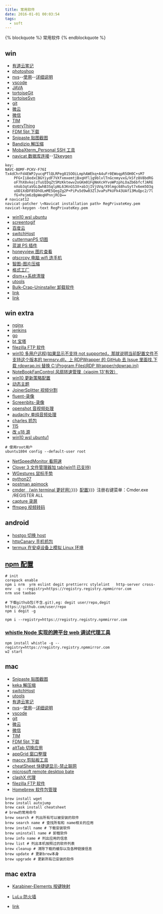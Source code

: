```yaml
---
title: 常用软件
date: 2016-01-01 00:03:54
tags:
  - soft
---
```


{% blockquote %} 常用软件 {% endblockquote %}

<!--more-->

## win

- [有道云笔记](http://note.youdao.com/)
- [photoshop](https://www.adobe.com/cn/downloads.html?promoid=RL89NGY7&mv=other)
- [nvs](https://github.com/jasongin/nvs/tags)--[使用](/myBlog/2021/07/03/%E7%8E%AF%E5%A2%83%E9%85%8D%E7%BD%AE/node/)--[详细说明](https://zhuanlan.zhihu.com/p/369367869)
- [vscode](https://code.visualstudio.com/)
- [JAVA](https://www.java.com/zh_CN/download/)
- [tortoiseGit](https://tortoisegit.org/)
- [tortoiseSvn](https://tortoisesvn.net/)
- [git](https://git-scm.com/downloads)
- [微云](https://www.weiyun.com/download.html)
- [微信](https://pc.weixin.qq.com/)
- [TIM](https://office.qq.com/download.html)
- [everyThing](http://www.voidtools.com/downloads/)
- [FDM 5bt 下载](http://www.freedownloadmanager.org/landing5.htm)
- [Snipaste 贴图截图](https://zh.snipaste.com/)
- [Bandizip 解压缩](https://cn.bandisoft.com/bandizip/)
- [MobaXterm_Personal SSH 工具](https://mobaxterm.mobatek.net/download.html)
- [navicat 数据库连接](https://www.navicat.com.cn/download/direct-download?product=navicat_premium_cs_x64.exe&location=1)--[12keygen](https://github.com/JohnHubcr/navicat-keygen)

```shell
key:
NAVC-BDMF-PCKV-F76I  Tx4dChrFd4EWPJyucqPTlQLRPeg815OOiLmphAWEkq+A4uFr0EWoqpR5OH0C+sM7
    PFG+Ii8edxCBGYiydF7VXfxmxemtjBxqHfl1g9blvlTnGcnmyvxG/kSfz8V8bdRG
    oF7hX8vkojzTuUIDqZt5MzKktewv2oGKm01FgNmXcHYvoWPzphLOaZb6bfcfJARE
    nXob3qtaVGLQwhB3SqlpNL63KnGS3X+ab3jIVjUVq/X9lmgc68huSyt7x6em5O3q
    uOD1XdDF85DhOLmME5QegZg2P+PiPu5d9w03Zl3vaPsPkUFk43UAf13MuQpc2/7l
    fG+Pejm6zBpWeqHPnnjRCQ==
# navicat12
navicat-patcher \<Navicat installation path> RegPrivateKey.pem
navicat-keygen -text RegPrivateKey.pem
```

- [win10 wsl ubuntu](https://zhuanlan.zhihu.com/p/48169950)
- [screentogif](https://www.screentogif.com/downloads.html?l=zh_cn)
- [百度云](https://pan.baidu.com/download)
- [switchHost](https://github.com/oldj/SwitchHosts/releases)
- [cuttermanPS 切图](https://www.cutterman.cn/zh/cutterman)
- [蓝湖 PS 插件](https://lanhuapp.com/ps?comeFrom=%E9%A1%B9%E7%9B%AE%E5%88%97%E8%A1%A8_%E5%8F%B3%E4%B8%8A)
- [honeyview 图片查看](https://www.bandisoft.com/honeyview/)
- [qtscrcpy 电脑 wifi 连手机](https://github.com/barry-ran/QtScrcpy/releases)
- [智图-图片压缩](https://zhitu.isux.us/)
- [格式工厂](http://www.pcfreetime.com/formatfactory/CN/download.html)
- [dism++系统清理](https://github.com/Chuyu-Team/Dism-Multi-language/releases)
- [utools](https://u.tools/)
- [Bulk-Crap-Uninstaller 卸载软件](https://github.com/Klocman/Bulk-Crap-Uninstaller)
- [link](http://note.youdao.com/)
- [link](http://note.youdao.com/)

## win extra

- [nginx](https://nginx.org/en/download.html)
- [jenkins](https://jenkins.io/)
- [go](https://golang.org/dl/)
- [bt 宝塔](https://www.bt.cn/)
- [filezilla FTP 软件](https://filezilla-project.org/)
- [win10 多用户远程(如果显示不支持 not supported，那就说明当前配置文件不支持这个版本的 termsrv.dll，上 RDPWrapper 的 GitHub 去 Issue 里面找,下载 rdpwrap.ini 替换 C:\Program Files\RDP Wrapper/rdpwrap.ini)](https://github.com/stascorp/rdpwrap)
- [NoteBookFanControl 风扇转速管理（xiaoim 13'有效）](https://github.com/hirschmann/nbfc/releases)
- [win10 更新策略配置](https://blog.csdn.net/u012318074/article/details/72026670)
- [动态主题](https://apps.microsoft.com/store/detail/%E5%8A%A8%E6%80%81%E4%B8%BB%E9%A2%98/9NBLGGH1ZBKW?hl=zh-cn)
- [JoinerSplitter 视频分割](https://github.com/Rambalac/JoinerSplitter)
- [fluent-录像](https://apps.microsoft.com/store/detail/fluent-screen-recorder/9MWV79XLFQH7)
- [Screenbits-录像](https://apps.microsoft.com/store/detail/screenbits-screen-recorder/9P65DCKJFTJ3?hl=zh-cn)
- [openshot 音视频处理](https://www.openshot.org/)
- [audacity 单纯音频处理](https://www.audacityteam.org/)
- [charles 抓包](https://www.charlesproxy.com/)
- [115](http://anxia.com/w/dnb115)
- [改 u18 源](https://juejin.im/post/5d5f93156fb9a06b093622a9)
- [win10 wsl ubuntu1](https://zhuanlan.zhihu.com/p/34950508)

```shell
# 使用root用户
ubuntu1804 config --default-user root
```

- [NetSpeedMonitor 看网速](https://github.com/hanyizhao/NetSpeedMonitor)
- [Clover 3 文件管理器加 tab(win11 已支持)](http://cn.ejie.me/)
- [WGestures 鼠标手势](http://www.yingdev.com/projects/wgestures)
- [python27](https://www.python.org/download/releases/2.7/)
- [postman apimock](https://www.getpostman.com/)
- [cmder （win terminal 更好用）](http://cmder.net/)》》》[配置](http://www.jianshu.com/p/7a706c0a3411)》》》注册右键菜单：Cmder.exe /REGISTER ALL
- [capture 录屏](https://github.com/MathewSachin/Captura/releases)
- [ffmpeg 视频转码](https://github.com/BtbN/FFmpeg-Builds/releases)

## android

- [hostgo 切换 host](https://play.google.com/store/apps/details?id=dns.hosts.server.change&hl=zh&gl=US)
- [httpCanary 手机抓包](https://play.google.com/store/apps/details?id=com.guoshi.httpcanary&hl=zh&gl=US)
- [termux 在安卓设备上模拟 Linux 环境](https://termux.com/)

## [npm 配置](/myBlog/2022/04/14/环境配置/node/)

```shell
# init
corepack enable
npm i nrm  yrm eslint degit prettierrc stylelint   http-server cross-env  -g --registry=https://registry.registry.npmmirror.com
nrm use taobao

# 下载github包(不含.git),eg: degit user/repo,degit https://github.com/user/repo
npm i degit -g

npm i --registry=https://registry.registry.npmmirror.com
```

### [whistle Node 实现的跨平台 web 调试代理工具](https://wproxy.org/whistle/)

```shell
npm install whistle -g --registry=https://registry.registry.npmmirror.com
w2 start
```

## mac

- [Snipaste 贴图截图](https://zh.snipaste.com/)
- [keka 解压缩](https://www.keka.io/zh-cn/)
- [switchHost](https://github.com/oldj/SwitchHosts/releases)
- [utools](https://u.tools/)
- [有道云笔记](http://note.youdao.com/)
- [nvs](https://github.com/jasongin/nvs/tags)--[使用](/myBlog/2021/07/03/%E7%8E%AF%E5%A2%83%E9%85%8D%E7%BD%AE/node/)--[详细说明](https://zhuanlan.zhihu.com/p/369367869)
- [vscode](https://code.visualstudio.com/)
- [git](https://git-scm.com/downloads)
- [微云](https://www.weiyun.com/download.html)
- [微信](https://pc.weixin.qq.com/)
- [TIM](https://office.qq.com/download.html)
- [FDM 5bt 下载](http://www.freedownloadmanager.org/landing5.htm)
- [altTab 切换应用](https://lj4.top/)
- [appGrid 窗口整理](https://github.com/mjolnirapp/AppGrid)
- [maccy 剪贴板工具](https://github.com/p0deje/Maccy)
- [cheatSheet 快捷键显示-禁止联网](https://cheatsheet-mac.en.softonic.com/mac?ex=DINS-635.1)
- [microsoft remote desktop bate](https://install.appcenter.ms/orgs/rdmacios-k2vy/apps/microsoft-remote-desktop-for-mac/distribution_groups/all-users-of-microsoft-remote-desktop-for-mac)
- [clashX 代理](https://github.com/yichengchen/clashX)
- [filezilla FTP 软件](https://filezilla-project.org/)
- [Homebrew 软件包管理](https://brew.sh/index_zh-cn)

```shell
brew install wget
brew install autojump
brew cask install cheatsheet
# brew的常用命令
brew search # 列出所有可以被安装的软件
brew search name # 查找所有和 name相关的应用
brew install name # 下载安装软件
brew uninstall name # 卸载软件
brew info name # 列出应用的信息
brew list # 列出本机按照过的软件列表
brew cleanup # 清除下载的缓存以及各种链接信息
brew update # 更新brew本身
brew upgrade # 更新所有已安装的软件
```

## mac extra

- [Karabiner-Elements 按键映射](https://github.com/pqrs-org/Karabiner-Elements)
- [LuLu 防火墙](https://github.com/objective-see/LuLu)

- [link](https://lj4.top/)
